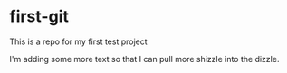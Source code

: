 # first-git
This is a repo for my first test project
<!-- hello -->

I'm adding some more text so that I can pull more shizzle into the dizzle.
